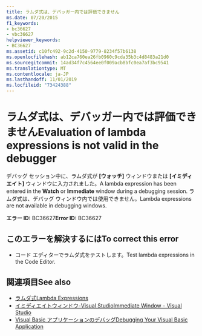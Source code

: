 ```yaml
---
title: ラムダ式は、デバッガー内では評価できません
ms.date: 07/20/2015
f1_keywords:
- bc36627
- vbc36627
helpviewer_keywords:
- BC36627
ms.assetid: c10fc492-9c2d-4150-9779-8234f57b6138
ms.openlocfilehash: ab12ca760ea26fb0960c9cda35b3c4d8483a21d0
ms.sourcegitcommit: 14ad34f7c4564ee0f009acb8bfc0ea7af3bc9541
ms.translationtype: MT
ms.contentlocale: ja-JP
ms.lasthandoff: 11/01/2019
ms.locfileid: "73424388"
---
```

# <a name="evaluation-of-lambda-expressions-is-not-valid-in-the-debugger"></a><span data-ttu-id="6e423-102">ラムダ式は、デバッガー内では評価できません</span><span class="sxs-lookup"><span data-stu-id="6e423-102">Evaluation of lambda expressions is not valid in the debugger</span></span>
<span data-ttu-id="6e423-103">デバッグ セッション中に、ラムダ式が **[ウォッチ]** ウィンドウまたは **[イミディエイト]** ウィンドウに入力されました。</span><span class="sxs-lookup"><span data-stu-id="6e423-103">A lambda expression has been entered in the **Watch** or **Immediate** window during a debugging session.</span></span> <span data-ttu-id="6e423-104">ラムダ式は、デバッグ ウィンドウ内では使用できません。</span><span class="sxs-lookup"><span data-stu-id="6e423-104">Lambda expressions are not available in debugging windows.</span></span>  
  
 <span data-ttu-id="6e423-105">**エラー ID:** BC36627</span><span class="sxs-lookup"><span data-stu-id="6e423-105">**Error ID:** BC36627</span></span>  
  
## <a name="to-correct-this-error"></a><span data-ttu-id="6e423-106">このエラーを解決するには</span><span class="sxs-lookup"><span data-stu-id="6e423-106">To correct this error</span></span>  
  
- <span data-ttu-id="6e423-107">コード エディターでラムダ式をテストします。</span><span class="sxs-lookup"><span data-stu-id="6e423-107">Test lambda expressions in the Code Editor.</span></span>  
  
## <a name="see-also"></a><span data-ttu-id="6e423-108">関連項目</span><span class="sxs-lookup"><span data-stu-id="6e423-108">See also</span></span>

- [<span data-ttu-id="6e423-109">ラムダ式</span><span class="sxs-lookup"><span data-stu-id="6e423-109">Lambda Expressions</span></span>](../../visual-basic/programming-guide/language-features/procedures/lambda-expressions.md)
- [<span data-ttu-id="6e423-110">イミディエイトウィンドウ-Visual Studio</span><span class="sxs-lookup"><span data-stu-id="6e423-110">Immediate Window - Visual Studio</span></span>](/visualstudio/ide/reference/immediate-window)
- [<span data-ttu-id="6e423-111">Visual Basic アプリケーションのデバッグ</span><span class="sxs-lookup"><span data-stu-id="6e423-111">Debugging Your Visual Basic Application</span></span>](/visualstudio/debugger/debugger-basics)
